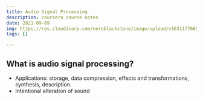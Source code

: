 ```yaml
---
title: Audio Signal Processing
description: coursera course notes
date: 2021-09-09
img: https://res.cloudinary.com/neroblackstone/image/upload/v1631177665/download_clgg6l.jpg
tags: []

---
```

## What is audio signal processing?

* Applications: storage, data compression, effects and transformations, synthesis, description.
* Intentional alteration of sound